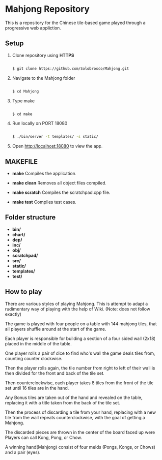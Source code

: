 # Mahjong Repository

  

This is a repository for the Chinese tile-based game played through a progressive web appliction.

## Setup
1. Clone repository using **HTTPS**
	```sh

	$ git clone https://github.com/Solobrosco/Mahjong.git

	```
2. Navigate to the Mahjong folder
	```sh

	$ cd Mahjong

	```
3.  Type make
	 ```sh

	$ cd make

	```
4. Run locally on PORT 18080
 	 ```sh

	$ ./bin/server -t templates/ -s static/ 

	```
5.  Open [http://localhost:18080](http://localhost:18080/) to view the app.

## MAKEFILE


- **make** Compiles the application.

-  **make clean** Removes all object files compiled.

-  **make scratch** Compiles the scratchpad.cpp file.

-  **make test** Compiles test cases.

  

## Folder structure
- **bin/** 
- **chart/** 
- **dep/** 
- **inc/** 
- **obj/** 
- **scratchpad/** 
- **src/** 
- **static/** 
- **templates/** 
- **test/** 

  

## How to play

  

There are various styles of playing Mahjong. This is attempt to adapt a rudimentary way of playing with the help of Wiki. (Note: does not follow exactly)

The game is played with four people on a table with 144 mahjong tiles, that all players shuffle around at the start of the game.

Each player is responsible for building a section of a four sided wall (2x18) placed in the middle of the table.

One player rolls a pair of dice to find who's wall the game deals tiles from, counting counter clockwise.

Then the player rolls again, the tile number from right to left of their wall is then divided for the front and back of the tile set.

Then counterclockwise, each player takes 8 tiles from the front of the tile set until 16 tiles are in the hand.

Any Bonus tiles are taken out of the hand and revealed on the table, replacing it with a title taken from the back of the tile set.

Then the process of discarding a tile from your hand, replacing with a new tile from the wall repeats counterclockwise, with the goal of getting a Mahjong.

The discarded pieces are thrown in the center of the board faced up were Players can call Kong, Pong, or Chow.

A winning hand(Mahjong) consist of four melds (Pongs, Kongs, or Chows) and a pair (eyes).